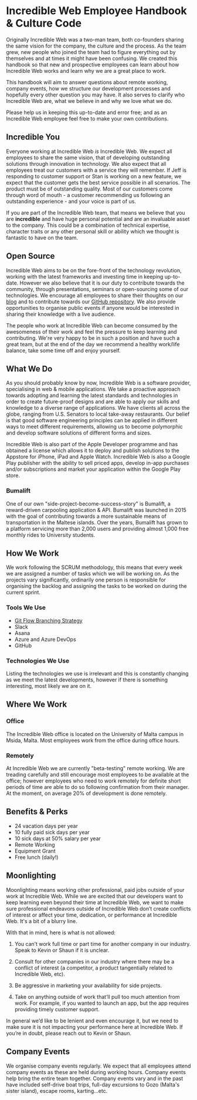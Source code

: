 # Incredible Web Employee Handbook & Culture Code

Originally Incredible Web was a two-man team, both co-founders sharing the same vision for the company, the culture and the process. As the team grew, new people who joined the team had to figure everything out by themselves and at times it might have been confusing. We created this handbook so that new and prospective employees can learn about how Incredible Web works and learn why we are a great place to work. 

This handbook will aim to answer questions about remote working, company events, how we structure our development processes and hopefully every other question you may have. It also serves to clarify who Incredible Web are, what we believe in and why we love what we do.

Please help us in keeping this up-to-date and error free; and as an Incredible Web employee feel free to make your own contributions.

## Incredible You

Everyone working at Incredible Web *is* Incredible Web. We expect all employees to share the same vision, that of developing outstanding solutions through innovation in technology. We also expect that all employees treat our customers with a service they will remember. If Jeff is responding to customer support or Stan is working on a new feature, we expect that the customer gets the best service possible in all scenarios. The product must be of outstanding quality. Most of our customers come through word of mouth - a customer recommending us following an outstanding experience - and your voice is part of us.

If you are part of the Incredible Web team, that means we believe that you are **incredible** and have huge personal potential and are an invaluable asset to the company. This could be a combination of technical expertise, character traits or any other personal skill or ability which we thought is fantastic to have on the team.

## Open Source 

Incredible Web aims to be on the fore-front of the technology revolution, working with the latest frameworks and investing time in keeping up-to-date. However we also believe that it is our duty to contribute towards the community, through presentations, seminars or open-sourcing some of our technologies. We encourage all employees to share their thoughts on our [blog](https://www.incredible-web.com/blog) and to contribute towards our [GitHub repository](https://github.com/incredibleweb). We also provide opportunities to organise public events if anyone would be interested in sharing their knowledge with a live audience.

The people who work at Incredible Web can become consumed by the awesomeness of their work and feel the pressure to keep learning and contributing. We're very happy to be in such a position and have such a great team, but at the end of the day we recommend a healthy work/life balance, take some time off and enjoy yourself.

## What We Do

As you should probably know by now, Incredible Web is a software provider, specialising in web & mobile applications. We take a proactive approach towards adopting and learning the latest standards and technologies in order to create future-proof designs and are able to apply our skills and knowledge to a diverse range of applications. We have clients all across the globe, ranging from U.S. Senators to local take-away restaurants. Our belief is that good software engineering principles can be applied in different ways to meet different requirements, allowing us to become polymorphic and develop software solutions of different forms and sizes.

Incredible Web is also part of the Apple Developer programme and has obtained a license which allows it to deploy and publish solutions to the Appstore for iPhone, iPad and Apple Watch. Incredible Web is also a Google Play publisher with the ability to sell priced apps, develop in-app purchases and/or subscriptions and market your application within the Google Play store.

### Bumalift

One of our own "side-project-become-success-story" is Bumalift, a reward-driven carpooling application & API. Bumalift was launched in 2015 with the goal of contributing towards a more sustainable means of transportation in the Maltese islands. Over the years, Bumalift has grown to a platform servicing more than 2,000 users and providing almost 1,000 free monthly rides to University students.

## How We Work

We work following the SCRUM methodology, this means that every week we are assigned a number of tasks which we will be working on. As the projects vary significantly, ordinarily one person is responsible for organising the backlog and assigning the tasks to be worked on during the current sprint.

### Tools We Use
* [Git Flow Branching Strategy](http://nvie.com/posts/a-successful-git-branching-model/)
* Slack
* Asana
* Azure and Azure DevOps
* GitHub

### Technologies We Use

Listing the technologies we use is irrelevant and this is constantly changing as we meet the latest developments, however if there is something interesting, most likely we are on it.

## Where We Work

### Office

The Incredible Web office is located on the University of Malta campus in Msida, Malta. Most employees work from the office during office hours.

### Remotely

At Incredible Web we are currently "beta-testing" remote working. We are treading carefully and still encourage most employees to be available at the office; however employees who need to work remotely for definite short periods of time are able to do so following confirmation from their manager. At the moment, on average 20% of development is done remotely.

## Benefits & Perks
* 24 vacation days per year
* 10 fully paid sick days per year
* 10 sick days at 50% salary per year
* Remote Working
* Equipment Grant
* Free lunch (daily!)

## Moonlighting

Moonlighting means working other professional, paid jobs outside of your work at Incredible Web. While we are excited that our developers want to keep learning even beyond their time at Incredible Web, we want to make sure professional endeavors outside of Incredible Web don’t create conflicts of interest or affect your time, dedication, or performance at Incredible Web. It's a bit of a blurry line.

With that in mind, here is what is not allowed:

1. You can’t work full time or part time for another company in our industry. Speak to Kevin or Shaun if it is unclear.

2. Consult for other companies in our industry where there may be a conflict of interest (a competitor, a product tangentially related to Incredible Web, etc).

3. Be aggressive in marketing your availability for side projects.

4. Take on anything outside of work that’ll pull too much attention from work. For example, if you wanted to launch an app, but the app requires providing timely customer support.

In general we’d like to be lenient and even encourage it, but we need to make sure it is not impacting your performance here at Incredible Web. If you’re in doubt, please reach out to Kevin or Shaun.

## Company Events

We organise company events regularly. We expect that all employees attend company events as these are held during working hours. Company events help bring the entire team together. Company events vary and in the past have included self-drive boat trips, full-day excursions to Gozo (Malta's sister island), escape rooms, karting...etc.
